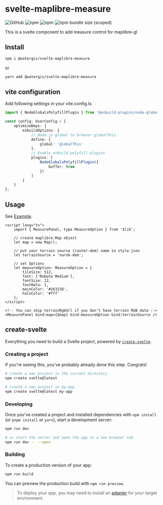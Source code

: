# svelte-maplibre-measure

![GitHub](https://img.shields.io/github/license/watergis/svelte-maplibre-components)
![npm](https://img.shields.io/npm/v/@watergis/svelte-maplibre-measure)
![npm](https://img.shields.io/npm/dt/@watergis/svelte-maplibre-measure)
![npm bundle size (scoped)](https://img.shields.io/bundlephobia/minzip/@watergis/svelte-maplibre-measure)

This is a svelte component to add measure control for maplibre-gl

## Install

```zsh
npm i @watergis/svelte-maplibre-measure
```

or

```zsh
yarn add @watergis/svelte-maplibre-measure
```

## vite configuration

Add following settings in your vite.config.ts

```ts
import { NodeGlobalsPolyfillPlugin } from '@esbuild-plugins/node-globals-polyfill';

const config: UserConfig = {
	optimizeDeps: {
		esbuildOptions: {
			// Node.js global to browser globalThis
			define: {
				global: 'globalThis'
			},
			// Enable esbuild polyfill plugins
			plugins: [
				NodeGlobalsPolyfillPlugin({
					buffer: true
				})
			]
		}
	}
};
```

## Usage

See [Example](./src/example).

```svelte
<script lang="ts">
	import { MeasurePanel, type MeasureOption } from '$lib';

	// create maplibre.Map object
	let map = new Map();

	// put your terrain source (raster-dem) name in style.json
	let terrainSource = 'narok-dem';

	// set Options
	let measureOption: MeasureOption = {
		tileSize: 512,
		font: ['Roboto Medium'],
		fontSize: 12,
		fontHalo: 1,
		mainColor: '#263238',
		haloColor: '#fff'
	};
</script>

<!-- You can skip terrainRgbUrl if you don't have terrain RGB data -->
<MeasurePanel bind:map={$map} bind:measureOption bind:terrainSource />
```

## create-svelte

Everything you need to build a Svelte project, powered by [`create-svelte`](https://github.com/sveltejs/kit/tree/master/packages/create-svelte).

### Creating a project

If you're seeing this, you've probably already done this step. Congrats!

```bash
# create a new project in the current directory
npm create svelte@latest

# create a new project in my-app
npm create svelte@latest my-app
```

### Developing

Once you've created a project and installed dependencies with `npm install` (or `pnpm install` or `yarn`), start a development server:

```bash
npm run dev

# or start the server and open the app in a new browser tab
npm run dev -- --open
```

### Building

To create a production version of your app:

```bash
npm run build
```

You can preview the production build with `npm run preview`.

> To deploy your app, you may need to install an [adapter](https://kit.svelte.dev/docs/adapters) for your target environment.
